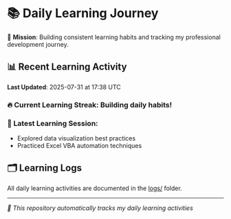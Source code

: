 # 📚 Daily Learning Journey

🎯 **Mission**: Building consistent learning habits and tracking my professional development journey.

## 📊 Recent Learning Activity

**Last Updated**: 2025-07-31 at 17:38 UTC

### 🔥 Current Learning Streak: Building daily habits!

### 📝 Latest Learning Session:
- Explored data visualization best practices
- Practiced Excel VBA automation techniques

## 🗂️ Learning Logs

All daily learning activities are documented in the [logs/](./logs/) folder.

---
*🤖 This repository automatically tracks my daily learning activities*
